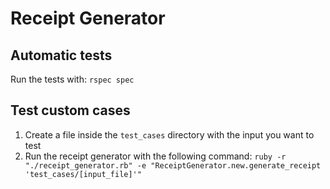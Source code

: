 # Receipt Generator

## Automatic tests

Run the tests with: `rspec spec`

## Test custom cases

1. Create a file inside the `test_cases` directory with the input you want to test
2. Run the receipt generator with the following command: `ruby -r "./receipt_generator.rb" -e "ReceiptGenerator.new.generate_receipt 'test_cases/[input_file]'"`
